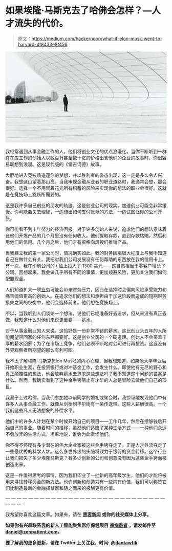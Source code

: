 # 如果埃隆·马斯克去了哈佛会怎样？—人才流失的代价。

> 原文：<https://medium.com/hackernoon/what-if-elon-musk-went-to-harvard-4f8433e8f456>

![](img/7f9416075f5fd27d5fe4e78b166b60b3.png)

我经常遇到从事金融工作的人，他们将创业文化的优点浪漫化。当你不断听到一群在车库工作的创始人以数百万甚至数十亿的价格出售他们的企业的故事时，你很容易联想到浪漫。这是现代版的《堂吉诃德》故事。

大胆地进入竞技场追逐你的梦想，并以胜利者的姿态出现，这一定是多么令人兴奋。我想这山望着那山高。当我审视金融从业者的职业道路时，我通常会想，那会很好。选择一个不用冒着花光所有积蓄的风险来实现你的想法的职业会很好。这就是在竞技场上跳跃所需要的。

这是我许多自己创业的朋友的轨迹。这是创业公司的现实。加速创业可能会非常缓慢。你可能会失去理智，一边想出如何支付账单的方法，一边试图让你的公司开张。

你可能看不到十年努力的经济回报。对于许多创始人来说，追求他们的想法意味着在他们开发产品的几个月里没有任何收入。他们提取存款，直到存款枯竭，然后利用他们的信用。几个月之后，他们才有资格向风投们推销产品。

当我建立我的第一家公司时，情况确实如此。我的财务困境很大程度上与我不知道自己在做什么有关。我把对我们公司发展没有任何帮助的东西放在我的信用卡上。有一次，我在印刷公司的 t 恤上投入了 1300 美元——这当然相当于零客户增长了公司。回想起来，我会做几乎所有不同的事情，更加规避风险，更加关注我们如何配置现金。

人们知道扩大一项[业务](https://hackernoon.com/tagged/business)可能会带来财务压力，因此在选择时会偏向风险承受能力和痛苦阈值更高的创始人。在追求他们的想法和承担由于加速阶段而造成的短期财务损失之间的权衡中，他们会选择前者。他们想在竞技场上。

所以，当我听到人们谈论一个想法，说他们已经准备好去追求，但从来没有真正去做，我知道什么对他们来说更重要——薪水。

对于从事金融业的人来说，这恰好是一份非常不错的薪水。这比创业头五年的人所能期望带回家的任何东西都要好。这是创业公司的一个硬道理。创始人不会带着丰厚的薪水回家；为了在市场上竞争，他们必须不断地对公司进行再投资。这远没有外界观察者所期望的那么有利可图。

我不太了解埃隆·马斯克(Elon Musk)的内心心理，但我想知道，如果他大学毕业后开始职业生涯，在投资银行或对冲基金工作，会发生什么。即使他有无尽的野心和真正颠覆性的想法，他会放弃薪水去追求这些想法吗？我不知道这个问题的答案是什么。然而，我确实看到了这种金手铐阻止有才华的人总是冒险去做他们自己的项目。

我妻子上过哈佛。当我们参加她以前同学的婚礼或聚会时，我惊讶地发现他们中有许多人从事金融工作。就像从剑桥到华尔街有一条传送带。这些人薪酬很高。一个我们这些凡人无法想象的补偿水平。

他们中的许多人计划在某个时候开始自己的项目——工作几年，然后在攒够钱后开始自己的事业。随着时间的推移，虽然他们适应了某种生活方式——一种他们永远不会放弃的生活方式，坦率地说，谁会为此责怪他们。

你不得不怀疑有多少潜在的伟大企业家被这些金手铐夺走了。正是人才外流夺走了一些最优秀的科学人才。这么多世界级的头脑将致力于银行的资金转移。这个行业让我们损失了多少埃隆马斯克？有多少创新的公司和创意没有因为这些金手铐而被创造出来。

这是一件值得思考的事情，因为我们毕业了一批新的高年级学生，他们的才能将被用来寻找转移资金的新方法。也许创新和创造力有一些内在价值，我们可以称赞它们比制造最新的金融捕鼠器和随之而来的报酬更有价值。

— — — — — — — — — — — — — — — — — — — — — — — — — — — — — — —

我希望你喜欢这篇文章。如果有，请在 [**黑客新闻**](http://news.ycombinator.com) **或你的社交媒体上分享。**

**如果你有兴趣联系我的新人工智能聚焦医疗保健项目** [**禅病患者**](http://zenpatient.com) **，请发邮件至 daniel@zenpatient.com。**

**要了解我的更多更新，请在 Twitter 上关注我，时间:** [**@dantawfik**](http://twitter.com/dantawfik)